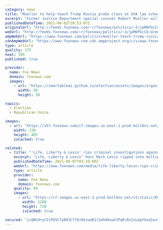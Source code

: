```yaml
---
category: news
title: "Mueller to help teach Trump Russia probe class at UVA law school"
excerpt: "Former Justice Department special counsel Robert Mueller will “share lessons” from his investigation into Russian interference in the 2016 election and alleged ties to the Trump campaign during an upcoming course at the University of Virginia, the school announced Wednesday."
publishedDateTime: 2021-06-02T20:53:07Z
originalUrl: "http://feeds.foxnews.com/~r/foxnews/politics/~3/jpM6PGcCd-U/mueller-teach-trump-russia-probe-class-uva-law-school"
webUrl: "http://feeds.foxnews.com/~r/foxnews/politics/~3/jpM6PGcCd-U/mueller-teach-trump-russia-probe-class-uva-law-school"
ampWebUrl: "https://www.foxnews.com/politics/mueller-teach-trump-russia-probe-class-uva-law-school.amp"
cdnAmpWebUrl: "https://www-foxnews-com.cdn.ampproject.org/c/s/www.foxnews.com/politics/mueller-teach-trump-russia-probe-class-uva-law-school.amp"
type: article
quality: 175
heat: 195
published: true

provider:
  name: Fox News
  domain: foxnews.com
  images:
    - url: "https://smartableai.github.io/election/assets/images/organizations/foxnews.com-50x50.jpg"
      width: 50
      height: 50

topics:
  - Election
  - Republican Voice

images:
  - url: "https://a57.foxnews.com/cf-images.us-east-1.prod.boltdns.net/v1/static/694940094001/2c6ca071-d18f-4c33-a6cf-b378aa7ae25e/f77d9b3d-75cc-48bd-87b1-80edc87ee04e/1280x720/match/720/405/image.jpg?ve=1&tl=1"
    width: 720
    height: 405
    isCached: true

related:
  - title: "'Life, Liberty & Levin' rips criminal investigations against Donald Trump, says its like Soviet Russia"
    excerpt: "Life, Liberty & Levin’ host Mark Levin ripped into multiple investigations into former President Donald Trump calling them “witch hunts” which are motivated by politics not justice."
    publishedDateTime: 2021-06-07T03:10:00Z
    webUrl: "https://www.foxnews.com/media/life-liberty-levin-rips-criminal-investigations-against-donald-trump"
    type: article
    provider:
      name: Fox News
      domain: foxnews.com
    quality: 99
    images:
      - url: "https://cf-images.us-east-1.prod.boltdns.net/v1/static/694940094001/6a588ac8-15b5-426f-8dde-6f314e7631ee/a41250a4-56c8-42bf-8952-9e5cea70b5a4/1280x720/match/image.jpg"
        width: 1280
        height: 720
        isCached: true

secured: "jcQNCH+yC5lPD5C7yN93Cf7Q+DkzumR1lSmhO0swVJPqRr8s5vLmpYkoqSav9fj5/x9T/J9ptUwYiyyGkhIPJPf18Q43kKb6GM8L4C9fXx/S0L8WRJT6y/EJ+5MuLbXfaIeInICHS7eulJf9V5pOBzlMa7s4xL73j2eABJAAbz8D+uWn3eWdMj2rd/MH+qLQ5L9Bve2dZ8cxu5BFwQjnlb09O9VLsg4ZML/UQ4ti9p3KuEUBaK3FbJQPcx+npNX5wrrFtBYeHi25SJ/1uZqalIIxUsKEDP90Gv2UMW9uze0n1hz24QHzU6fvBTGPfvL4PTbxNQ5kxnCk4Yqjtx3cI18HVI6pGou88wftBx/EoiI=;/6iAeHLmacjI3eYDWv3YlQ=="
---
```



